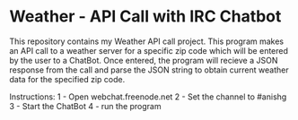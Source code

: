 # Weather - API Call with IRC Chatbot
This repository contains my Weather API call project. This program makes an API call to a weather server for a specific zip code which will be entered by the user to a ChatBot. Once entered, the program will recieve a JSON response from the call and parse the JSON string to obtain current weather data for the specified zip code.

Instructions:
1 - Open webchat.freenode.net
2 - Set the channel to #anishg
3 - Start the ChatBot
4 - run the program
